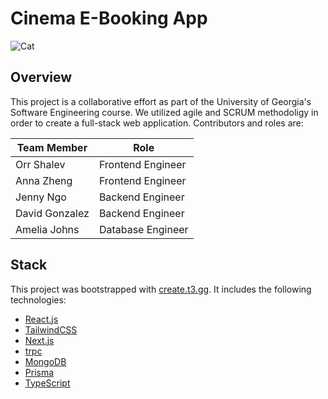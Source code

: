 # Cinema E-Booking App

![Cat](https://media1.giphy.com/media/v1.Y2lkPTc5MGI3NjExZDM5MzAzYTBlNGI1Njk1ZWZmMTBkZTJiZDA2ODllYjMzM2NjM2JlMyZjdD1n/BESLeyWO2xpVrG3w2B/giphy.gif)

## Overview

This project is a collaborative effort as part of the University of Georgia's Software Engineering course. We utilized agile and SCRUM methodoligy
in order to create a full-stack web application. Contributors and roles are:

| Team Member     | Role              |
| --------------- | ----------------- |
| Orr Shalev      | Frontend Engineer |
| Anna Zheng      | Frontend Engineer |
| Jenny Ngo       | Backend Engineer  |
| David Gonzalez  | Backend Engineer  |
| Amelia Johns    | Database Engineer |

## Stack

This project was bootstrapped with [create.t3.gg](create.t3.gg). It includes the following technologies:

- [React.js](react.dev)
- [TailwindCSS](tailwindcss.com)
- [Next.js](nextjs.org)
- [trpc](trpc.io)
- [MongoDB](mongodb.com)
- [Prisma](prisma.io)
- [TypeScript](typescriptlang.org)
